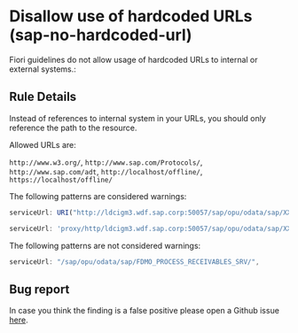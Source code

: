 # Disallow use of hardcoded URLs (sap-no-hardcoded-url)

Fiori guidelines do not allow usage of hardcoded URLs to internal or external systems.:

## Rule Details

Instead of references to internal system in your URLs, you should only reference the path to the resource.

Allowed URLs are:

`http://www.w3.org/`, `http://www.sap.com/Protocols/`, `http://www.sap.com/adt`, `http://localhost/offline/`, `https://localhost/offline/`

The following patterns are considered warnings:

```js
serviceUrl: URI("http://ldcigm3.wdf.sap.corp:50057/sap/opu/odata/sap/XXXX/").directory(),
```

```js
serviceUrl: 'proxy/http/ldcigm3.wdf.sap.corp:50057/sap/opu/odata/sap/XXXX/';
```

The following patterns are not considered warnings:

```js
serviceUrl: "/sap/opu/odata/sap/FDMO_PROCESS_RECEIVABLES_SRV/",
```

## Bug report

In case you think the finding is a false positive please open a Github issue [here](https://github.wdf.sap.corp/S4FIORI-CD/fiori.pipeline/issues).
